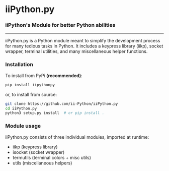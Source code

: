 # iiPython.py
### iiPython's Module for better Python abilities
---

iiPython.py is a Python module meant to simplify the development process for many tedious tasks in Python. It includes a keypress library (iikp), socket wrapper, terminal utilities, and many miscellaneous helper functions.

### Installation

To install from PyPi **(recommended)**:
```sh
pip install iipythonpy
```
or, to install from source:
```sh
git clone https://github.com/ii-Python/iiPython.py
cd iiPython.py
python3 setup.py install  # or pip install .
```

### Module usage

iiPython.py consists of three individual modules, imported at runtime:
- iikp (keypress library)
- isocket (socket wrapper)
- termutils (terminal colors + misc utils)
- utils (miscellaneous helpers)

